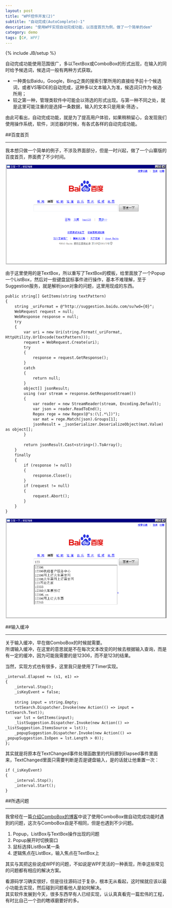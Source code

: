 ```yaml
---
layout: post
title: "WPF控件开发(2)"
subtitle: "自动完成(AutoComplete)-1"
description: "使用WPF实现自动完成功能，以百度首页为例，做了一个简单的dem"
category: demo
tags: [C#, WPF]
---
```

{% include JB/setup %}

自动完成功能使用范围很广，多以TextBox或ComboBox的形式出现，在输入的同时给予候选词，候选词一般有两种方式获取。  

* 一种类似Baidu，Google，Bing之类的搜索引擎所用的直接给予前十个候选词，或者VS等IDE的自动完成，这种多以文本输入为准，候选词只作为·候选·所用；
* 较之第一种，管理类软件中可能会以筛选的形式出现。与第一种不同之处，就是这里可能注重的是选择一条数据，输入的文本只是用来·筛选·。

由此可看出，自动完成功能，就是为了提高用户体验，如果稍稍留心，会发现我们使用操作系统，软件，浏览器的时候，有各式各样的自动完成功能。  

##百度首页

---

我本想只做一个简单的例子，不涉及界面部分，但是一时兴起，做了一个山寨版的百度首页，界面费了不少时间。  

![百度首页](/image/wpf/baidu.png)

由于这里使用的是TextBox，所以重写了TextBox的模板，给里面放了一个Popup一个ListBox，然后对一些键盘鼠标事件进行操作，基本不难理解，至于Suggestion服务，就是解析json对象的问题，这里用现成的东西。  

    public string[] GetItems(string textPattern)
    {
        string _uriFormat = @"http://suggestion.baidu.com/su?wd={0}";
        WebRequest request = null;
        WebResponse response = null;
        try
        {
            var uri = new Uri(string.Format(_uriFormat, HttpUtility.UrlEncode(textPattern)));
            request = WebRequest.Create(uri);
            try
            {
                response = request.GetResponse();
            }
            catch
            {
                return null;
            }
            object[] jsonResult;
            using (var stream = response.GetResponseStream())
            {
                var reader = new StreamReader(stream, Encoding.Default);
                var json = reader.ReadToEnd();
                Regex rege = new Regex(@"s:(\[.*\])");
                var mat = rege.Match(json).Groups[1];
                jsonResult = _jsonSerializer.DeserializeObject(mat.Value) as object[];
            }
    
            return jsonResult.Cast<string>().ToArray();
        }
        finally
        {
            if (response != null)
            {
                response.Close();
            }
            if (request != null)
            {
                request.Abort();
            }
        }
    }
    

![Suggestion](/image/wpf/suggestion.png)

##输入缓冲

---

关于输入缓冲，早在做ComboBox的时候就需要。  
所谓输入缓冲，在这里的意思就是不在每次文本改变的时候去根据输入查询，而是有一定的缓冲，因为可能我需要的是12306，而不是123的结果。  

当然，实现方式也有很多，这里我只是使用了Timer实现。  

    _interval.Elapsed += (s1, e1) =>
    {
        _interval.Stop();
        _isKeyEvent = false;
    
        string input = string.Empty;
        txtSearch.Dispatcher.Invoke(new Action(() => input = txtSearch.Text));
        var lst = GetItems(input);
        _listSuggestion.Dispatcher.Invoke(new Action(() => _listSuggestion.ItemsSource = lst));
        _popupSuggestion.Dispatcher.Invoke(new Action(() => _popupSuggestion.IsOpen = lst.Length > 0));
    };

其实就是将原本在TextChanged事件处理函数里的代码挪到Elapsed事件里面来，TextChanged里面只需要判断是否是键盘输入，是的话就让他重置一次：  

    if (_isKeyEvent)
    {
        _interval.Stop();
        _interval.Start();
    }


##所遇问题

---

我曾经在一篇[介绍ComboBox的博客](/blog/2013/03/29/winform-wpf-2/)中说了使用ComboBox做自动完成功能时遇到的问题，这次与ComboBox自是不相同，但是也遇到不少问题。  

1. Popup，ListBox与TextBox操作出现的问题
2. Popup展开时切换窗口
3. 鼠标选择ListBox某一条
4. 逻辑焦点在ListBox，输入焦点在TextBox上

其实与其把这些说成WPF的问题，不如说是WPF灵活的一种表现，所幸这些常见的问题都有相应的解决方案。  

看源码学习确实很好，但是往往源码过于复杂，根本无从看起，这时候就应该以最小功能去实现，然后碰到问题看他人是如何解决。  
其实软件发展到今天，很多东西早有人已经实现，认认真真看完一篇宏伟的工程，有时比自己一个劲的瞎琢磨要好的多。  
